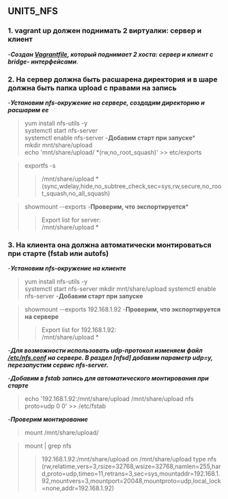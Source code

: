 ## UNIT5_NFS

### 1. vagrant up должен поднимать 2 виртуалки: сервер и клиент

-***Создан [Vagrantfile](https://github.com/ChurikovAnatolii/UNIT5_NFS/blob/main/Vagrantfile), который поднимает 2 хоста: сервер и клиент c bridge- интерфейсами***.

### 2. На сервер должна быть расшарена директория и в шаре должна быть папка upload с правами на запись

-***Установим nfs-окружение на сервере, создадим директорию и расшарим ее***
> yum install nfs-utils -y  
> systemctl start nfs-server  
> systemctl enable  nfs-server -**Добавим старт при запуске***  
> mkdir mnt/share/upload  
> echo 'mnt/share/upload/ *(rw,no_root_squash)' >> etc/exports

> exportfs -s 
>> /mnt/share/upload *(sync,wdelay,hide,no_subtree_check,sec=sys,rw,secure,no_root_squash,no_all_squash)

> showmount --exports -**Проверим, что экспортируется***  
>> Export list for server:  
>> /mnt/share/upload *  


### 3. На клиента она должна автоматически монтироваться при старте (fstab или autofs)

-***Установим nfs-окружение на клиенте***
> yum install nfs-utils -y  
> systemctl start nfs-server
> mkdir mnt/share/upload 
> systemctl enable  nfs-server -**Добавим старт при запуске**  
  
> showmount --exports 192.168.1.92 -**Проверим, что экспортируется на сервере**    
>> Export list for 192.168.1.92:    
>> /mnt/share/upload *

-***Для возможности использовать udp-протокол изменяем файл [/etc/nfs.conf](https://github.com/ChurikovAnatolii/UNIT5_NFS/blob/main/nfs.conf) на сервере. В раздел [nfsd] добавим параметр udp=y, перезапустим сервис nfs-server.***

-***Добавим в fstab запись для автоматического монтирования при старте***  
> echo '192.168.1.92:/mnt/share/upload  /mnt/share/upload  nfs proto=udp  0 0' >> /etc/fstab 

-***Проверим монтирование***  
> mount /mnt/share/upload/  

> mount | grep nfs  
>>192.168.1.92:/mnt/share/upload on /mnt/share/upload type nfs (rw,relatime,vers=3,rsize=32768,wsize=32768,namlen=255,hard,proto=udp,timeo=11,retrans=3,sec=sys,mountaddr=192.168.1.92,mountvers=3,mountport=20048,mountproto=udp,local_lock=none,addr=192.168.1.92)  

